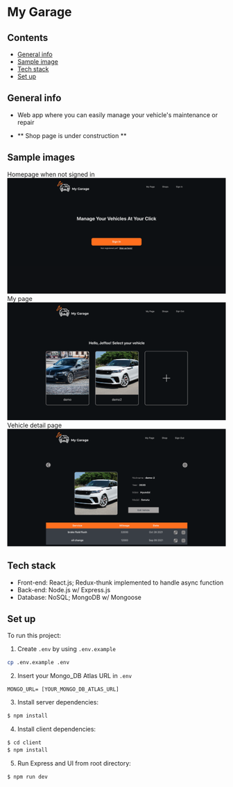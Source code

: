 # My Garage

## Contents

- [General info](#general-info)
- [Sample image](#sample-image)
- [Tech stack](#tech-stack)
- [Set up](#set-up)

## General info

- Web app where you can easily manage your vehicle's maintenance or repair

- ** Shop page is under construction **

## Sample images

Homepage when not signed in
![sample1](https://github.com/jeffk713/my-garage/blob/master/sample-images/image1.png?raw=true)
My page
![sample2](https://github.com/jeffk713/my-garage/blob/master/sample-images/image2.png?raw=true)
Vehicle detail page
![sample3](https://github.com/jeffk713/my-garage/blob/master/sample-images/image3.png?raw=true)

## Tech stack

- Front-end: React.js; Redux-thunk implemented to handle async function
- Back-end: Node.js w/ Express.js
- Database: NoSQL; MongoDB w/ Mongoose

## Set up

To run this project:

1. Create `.env` by using `.env.example`

```bash
cp .env.example .env
```

2. Insert your Mongo_DB Atlas URL in `.env`

```
MONGO_URL= [YOUR_MONGO_DB_ATLAS_URL]
```

3. Install server dependencies:

```bash
$ npm install
```

4. Install client dependencies:

```bash
$ cd client
$ npm install
```

5. Run Express and UI from root directory:

```bash
$ npm run dev
```
